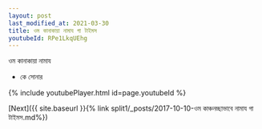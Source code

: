 ```yaml
---
layout: post
last_modified_at: 2021-03-30
title: ওম কানাকায়া নামায গা টাইমস
youtubeId: RPe1LkqUEhg
---
```

 
 
 ওম কানাকায়া নামায  
 
 -  কে সোনার 
 
  
 
  
 
 
 
 
 
 


{% include youtubePlayer.html id=page.youtubeId %}
 
[Next]({{ site.baseurl }}{% link  split1/_posts/2017-10-10-ওম কাঞ্চনচ্ছাভাবে নামায গা টাইমস.md%})
 

